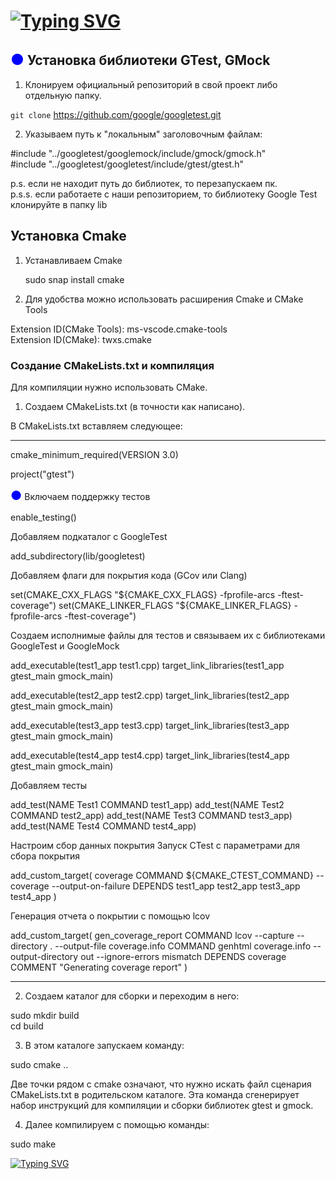 # [![Typing SVG](https://readme-typing-svg.herokuapp.com?font=Fira+Code&duration=2500&pause=3&multiline=true&width=435&lines=Google+Test+C_plus_plus)](https://git.io/typing-svg)  

## <p style="display: inline; color: blue; font-size: 24px;">&#9679;</p> Установка библиотеки GTest, GMock

1. Клонируем официальный репозиторий в свой проект либо отдельную папку.

`git clone` https://github.com/google/googletest.git

2. Указываем путь к "локальным" заголовочным файлам:

#include "../googletest/googlemock/include/gmock/gmock.h"   
#include "../googletest/googletest/include/gtest/gtest.h"

p.s. если не находит путь до библиотек, то перезапускаем пк.    
p.s.s. если работаете с наши репозиторием, то библиотеку Google Test клонируйте в папку lib     

## Установка Cmake

1. Устанавливаем Cmake 

    sudo snap install cmake   

2. Для удобства можно использовать расширения Сmake и CMake Tools    

Extension ID(CMake Tools): ms-vscode.cmake-tools    
Extension ID(CMake): twxs.cmake

### Создание СMakeLists.txt и компиляция

Для компиляции нужно использовать CMake.

1. Создаем СMakeLists.txt (в точности как написано).

В CMakeLists.txt вставляем следующее:

---------------------------------------------------------

cmake_minimum_required(VERSION 3.0)

project("gtest")

<p style="display: inline; color: blue; font-size: 20px;">&#9679;</p> Включаем поддержку тестов  

enable_testing()

 Добавляем подкаталог с GoogleTest  

add_subdirectory(lib/googletest)

 Добавляем флаги для покрытия кода (GCov или Clang)  

set(CMAKE_CXX_FLAGS "${CMAKE_CXX_FLAGS} -fprofile-arcs -ftest-coverage")
set(CMAKE_LINKER_FLAGS "${CMAKE_LINKER_FLAGS} -fprofile-arcs -ftest-coverage")

 Создаем исполнимые файлы для тестов и связываем их с библиотеками GoogleTest и GoogleMock  

add_executable(test1_app test1.cpp)
target_link_libraries(test1_app gtest_main gmock_main)

add_executable(test2_app test2.cpp)
target_link_libraries(test2_app gtest_main gmock_main)

add_executable(test3_app test3.cpp)
target_link_libraries(test3_app gtest_main gmock_main)

add_executable(test4_app test4.cpp)
target_link_libraries(test4_app gtest_main gmock_main)

 Добавляем тесты  

add_test(NAME Test1 COMMAND test1_app)
add_test(NAME Test2 COMMAND test2_app)
add_test(NAME Test3 COMMAND test3_app)
add_test(NAME Test4 COMMAND test4_app)


 Настроим сбор данных покрытия
 Запуск CTest с параметрами для сбора покрытия  

add_custom_target(
    coverage
    COMMAND ${CMAKE_CTEST_COMMAND} --coverage --output-on-failure
    DEPENDS test1_app test2_app test3_app test4_app
)

 Генерация отчета о покрытии с помощью lcov  

add_custom_target(
    gen_coverage_report
    COMMAND lcov --capture --directory . --output-file coverage.info
    COMMAND genhtml coverage.info --output-directory out --ignore-errors mismatch
    DEPENDS coverage
    COMMENT "Generating coverage report"
)


---------------------------------------------------------

2. Создаем каталог для сборки и переходим в него:

sudo mkdir build    
cd build


3. В этом каталоге запускаем команду:

sudo cmake ..

Две точки рядом с cmake означают, что нужно искать файл сценария CMakeLists.txt в родительском каталоге. Эта команда сгенерирует набор инструкций для компиляции и сборки библиотек gtest и gmock.

4. Далее компилируем с помощью команды:

sudo make


[![Typing SVG](https://readme-typing-svg.herokuapp.com?font=Fira+Code&pause=1000&color=F70202&background=E0FFA000&width=530&lines=%D0%90%D0%91%D1%81-323+%D0%9F%D1%83%D1%88%D0%BA%D0%B0%D1%80%D0%B5%D0%B2+%D0%92%D0%B8%D1%82%D0%B0%D0%BB%D0%B8%D0%B9%2C+%D0%A0%D1%8F%D0%B7%D0%B0%D0%BD%D0%BE%D0%B2+%D0%92%D0%BB%D0%B0%D0%B4%D0%B8%D1%81%D0%BB%D0%B0%D0%B2)](https://git.io/typing-svg)